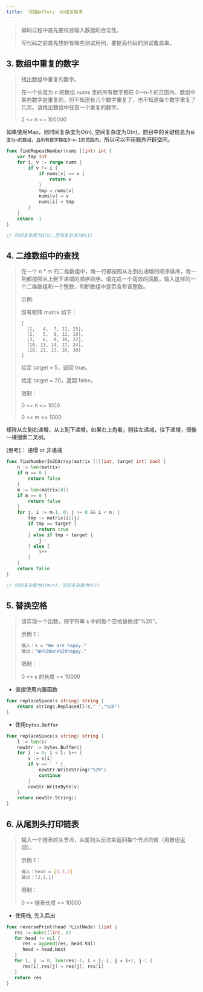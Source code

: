 ```yaml
---
title: 「剑指offer」 Go语言版本
---
```




> 编码过程中首先要校验输入数据的合法性。
>
> 写代码之前首先想好有哪些测试用例，要提高代码的测试覆盖率。

## 3. 数组中重复的数字

> 找出数组中重复的数字。
>
> 在一个长度为 n 的数组 nums 里的所有数字都在 0～n-1 的范围内。数组中某些数字是重复的，但不知道有几个数字重复了，也不知道每个数字重复了几次。请找出数组中任意一个重复的数字。
>
> 2 <= n <= 100000



如果使用Map，则时间复杂度为O(n), 空间复杂度为O(n)。题目中的关键信息为`长度为n的数组，且所有数字都在0~n-1的范围内`，所以可以不用额外开辟空间。



```go
func findRepeatNumber(nums []int) int {
	var tmp int
	for i, v := range nums {
		if v != i {
			if nums[v] == v {
				return v
			}
			tmp = nums[v]
			nums[v] = v
			nums[i] = tmp
		}
	}
	return -1
}

// 时间复杂度为O(n),空间复杂读为O(1)
```

## 4. 二维数组中的查找

> 在一个 n * m 的二维数组中，每一行都按照从左到右递增的顺序排序，每一列都按照从上到下递增的顺序排序。请完成一个高效的函数，输入这样的一个二维数组和一个整数，判断数组中是否含有该整数。
>
> 示例:
>
> 现有矩阵 matrix 如下：
>
> ```
> [
>   [1,   4,  7, 11, 15],
>   [2,   5,  8, 12, 19],
>   [3,   6,  9, 16, 22],
>   [10, 13, 14, 17, 24],
>   [18, 21, 23, 26, 30]
> ]
> ```
>
> 给定 target = 5，返回 true。
>
> 给定 target = 20，返回 false。
>
>  
>
> 限制：
>
> 0 <= n <= 1000
>
> 0 <= m <= 1000
>



矩阵从左到右递增，从上到下递增。如果右上角看，则往左递减，往下递增，很像一棵搜索二叉树。

[思考]： 递增 or  非递减

```go
func findNumberIn2DArray(matrix [][]int, target int) bool {
	n := len(matrix)
	if n == 0 {
		return false
	}
	m := len(matrix[0])
	if m == 0 {
		return false
	}
	for j, i := m-1, 0; j >= 0 && i < n; {
		tmp := matrix[i][j]
		if tmp == target {
			return true
		} else if tmp > target {
			j--
		} else {
			i++
		}
	}
	return false
}

// 时间复杂度为O(m+n)，空间复杂度为O(1)
```





## 5. 替换空格

> 请实现一个函数，把字符串 s 中的每个空格替换成"%20"。
>
>  
>
> 示例 1：
>
> ```sh
> 输入：s = "We are happy."
> 输出："We%20are%20happy."
> ```
>
>
> 限制：
>
> 0 <= s 的长度 <= 10000
>
> 



- 直接使用内置函数

```go
func replaceSpace(s string) string {
    return strings.ReplaceAll(s," ","%20")
}
```

- 使用`bytes.Buffer`

```go
func replaceSpace(s string) string {
	l := len(s)
	newStr := bytes.Buffer{}
	for i := 0; i < l; i++ {
		v := s[i]
		if v == ' ' {
			newStr.WriteString("%20")
			continue
		}
		newStr.WriteByte(v)
	}
	return newStr.String()
}
```

## 6.  从尾到头打印链表

> 输入一个链表的头节点，从尾到头反过来返回每个节点的值（用数组返回）。
>
>  
>
> 示例 1：
>
> ```sh
> 输入：head = [1,3,2]
> 输出：[2,3,1]
> ```
>
>
> 限制：
>
> 0 <= 链表长度 <= 10000
>



- 使用栈, 先入后出

```go
func reversePrint(head *ListNode) []int {
   res := make([]int, 0)
   for head != nil {
      res = append(res, head.Val)
      head = head.Next
   }
   for i, j := 0, len(res)-1; i < j; i, j = i+1, j-1 {
      res[i],res[j] = res[j], res[i]
   }
   return res
}
```